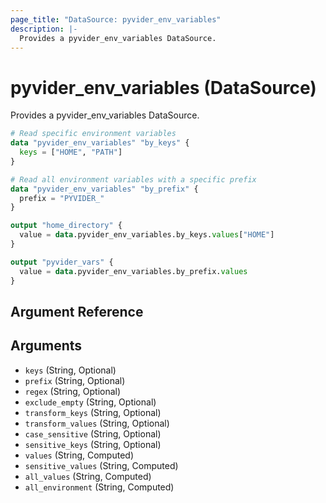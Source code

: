 ```yaml
---
page_title: "DataSource: pyvider_env_variables"
description: |-
  Provides a pyvider_env_variables DataSource.
---
```


# pyvider_env_variables (DataSource)

Provides a pyvider_env_variables DataSource.

```terraform
# Read specific environment variables
data "pyvider_env_variables" "by_keys" {
  keys = ["HOME", "PATH"]
}

# Read all environment variables with a specific prefix
data "pyvider_env_variables" "by_prefix" {
  prefix = "PYVIDER_"
}

output "home_directory" {
  value = data.pyvider_env_variables.by_keys.values["HOME"]
}

output "pyvider_vars" {
  value = data.pyvider_env_variables.by_prefix.values
}

```

## Argument Reference

## Arguments

- `keys` (String, Optional)
- `prefix` (String, Optional)
- `regex` (String, Optional)
- `exclude_empty` (String, Optional)
- `transform_keys` (String, Optional)
- `transform_values` (String, Optional)
- `case_sensitive` (String, Optional)
- `sensitive_keys` (String, Optional)
- `values` (String, Computed)
- `sensitive_values` (String, Computed)
- `all_values` (String, Computed)
- `all_environment` (String, Computed)
